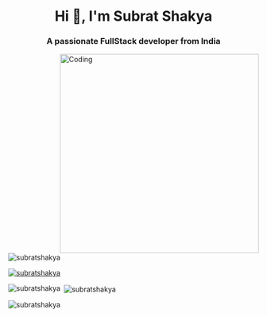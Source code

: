 <h1 align="center">Hi 👋, I'm Subrat Shakya</h1>
<h3 align="center">A passionate FullStack developer from India</h3>
<img align="right" alt="Coding" width="400" src="https://studentlife.lincoln.ac.uk/files/2021/05/giphy-3.gif">
<p align="left"> <img src="https://komarev.com/ghpvc/?username=subratshakya&label=Profile%20views&color=0e75b6&style=flat" alt="subratshakya" /> </p>
<p align="left"> <a href="https://github.com/ryo-ma/github-profile-trophy"><img src="https://github-profile-trophy.vercel.app/?username=subratshakya" alt="subratshakya" /></a> </p>


<p><img align="left" src="https://github-readme-stats.vercel.app/api/top-langs?username=subratshakya&show_icons=true&locale=en&layout=compact" alt="subratshakya" /></p>

<p>&nbsp;<img align="center" src="https://github-readme-stats.vercel.app/api?username=subratshakya&show_icons=true&locale=en" alt="subratshakya" /></p>

<p><img align="center" src="https://github-readme-streak-stats.herokuapp.com/?user=subratshakya&" alt="subratshakya" /></p>
